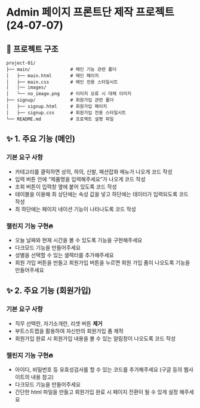 # Admin 페이지 프론트단 제작 프로젝트 (24-07-07)

## 📁 프로젝트 구조

```text
project-01/
├── main/               # 메인 기능 관련 폴더
│   ├── main.html       # 메인 페이지
│   ├── main.css        # 메인 전용 스타일시트
|   |── images/
│   └── no_image.png    # 이미지 오류 시 대체 이미지
├── signup/             # 회원가입 관련 폴더
│   ├── signup.html     # 회원가입 페이지
│   ├── signup.css      # 회원가입 전용 스타일시트
└── README.md           # 프로젝트 설명 파일
```

## ✨ 1. 주요 기능 (메인)

### 기본 요구 사항

- 카테고리를 클릭하면 상의, 하의, 신발, 패션잡화 메뉴가 나오게 코드 작성
- 입력 버튼 안에 “제품명을 입력해주세요”가 나오게 코드 작성
- 조회 버튼이 입력창 옆에 붙어 있도록 코드 작성
- 테이블을 이용해 최 상단에는 속성 값을 넣고 하단에는 데이터가 입력되도록 코드 작성
- 최 하단에는 페이지 네이션 기능이 나타나도록 코드 작성

### 챌린지 기능 구현🔥

- 오늘 날짜와 현재 시간을 볼 수 있도록 기능을 구현해주세요
- 다크모드 기능을 만들어주세요
- 성별을 선택할 수 있는 셀렉터를 추가해주세요
- 회원 가입 버튼을 만들고 회원가입 버튼을 누르면 회원 가입 폼이 나오도록 기능을 만들어주세요

## ✨ 2. 주요 기능 (회원가입)

### 기본 요구 사항

- 직무 선택란, 자기소개란, 리셋 버튼 **제거**
- 부트스트랩을 활용하여 자신만의 회원가입 폼 제작
- 회원가입 완료 시 회원가입 내용을 볼 수 있는 알림창이 나오도록 코드 작성

### 챌린지 기능 구현🔥

- 아이디, 비밀번호 등 유효성검사를 할 수 있는 코드를 추가해주세요 (구글 등의 웹사이트의 내용 참고)
- 다크모드 기능을 만들어주세요
- 간단한 html 파일을 만들고 회원가입 완료 시 페이지 전환이 될 수 있게 설정 해주세요
